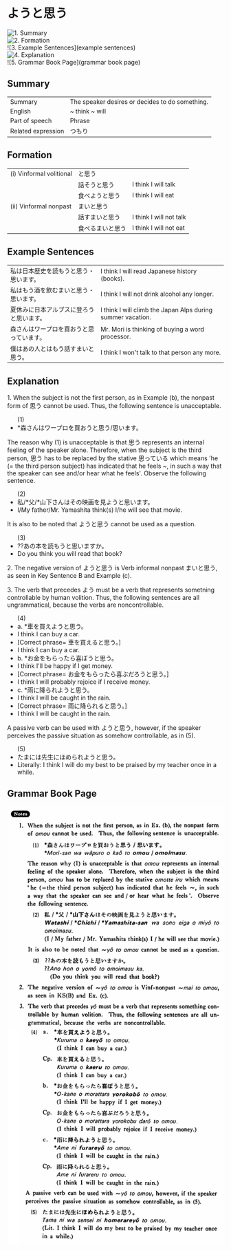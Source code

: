 # ようと思う

![1. Summary](summary)<br>
![2. Formation](formation)<br>
![3. Example Sentences](example sentences)<br>
![4. Explanation](explanation)<br>
![5. Grammar Book Page](grammar book page)<br>


## Summary

<table><tr>   <td>Summary</td>   <td>The speaker desires or decides to do something.</td></tr><tr>   <td>English</td>   <td>~ think ~ will</td></tr><tr>   <td>Part of speech</td>   <td>Phrase</td></tr><tr>   <td>Related expression</td>   <td>つもり</td></tr></table>

## Formation

<table class="table"> <tbody><tr class="tr head"> <td class="td"><span class="numbers">(i)</span> <span> <span class="bold">Vinformal volitional</span></span></td> <td class="td"><span class="concept">と思う</span> </td> <td class="td"><span>&nbsp;</span></td> </tr> <tr class="tr"> <td class="td"><span>&nbsp;</span></td> <td class="td"><span>話そう<span class="concept">と思う</span></span> </td> <td class="td"><span>I    think I will talk</span></td> </tr> <tr class="tr"> <td class="td"><span>&nbsp;</span></td> <td class="td"><span>食べよう<span class="concept">と思う</span></span> </td> <td class="td"><span>I    think I will eat</span></td> </tr> <tr class="tr head"> <td class="td"><span class="numbers">(ii)</span> <span> <span class="bold">Vinformal nonpast</span></span></td> <td class="td"><span class="concept">まいと思う</span> </td> <td class="td"><span>&nbsp;</span></td> </tr> <tr class="tr"> <td class="td"><span>&nbsp;</span></td> <td class="td"><span>話す<span class="concept">まいと思う</span></span> </td> <td class="td"><span>I    think I will not talk</span></td> </tr> <tr class="tr"> <td class="td"><span>&nbsp;</span></td> <td class="td"><span>食べる<span class="concept">まいと思う</span></span> </td> <td class="td"><span>I    think I will not eat</span></td> </tr></tbody></table>

## Example Sentences

<table><tr>   <td>私は日本歴史を読もうと思う・思います。</td>   <td>I think I will read Japanese history (books).</td></tr><tr>   <td>私はもう酒を飲むまいと思う・思います。</td>   <td>I think I will not drink alcohol any longer.</td></tr><tr>   <td>夏休みに日本アルプスに登ろうと思います。</td>   <td>I think I will climb the Japan Alps during summer vacation.</td></tr><tr>   <td>森さんはワープロを買おうと思っています。</td>   <td>Mr. Mori is thinking of buying a word processor.</td></tr><tr>   <td>僕はあの人とはもう話すまいと思う。</td>   <td>I think I won't talk to that person any more.</td></tr></table>

## Explanation

<p>1. When the subject is not the first person, as in Example (b), the nonpast form of <span class="cloze">思う</span> cannot be used. Thus, the following sentence is unacceptable.</p>  <ul>(1) <li>*森さんはワープロを買<span class="cloze">おうと思う</span>/<span class="cloze">思います</span>。</li> </ul>  <p>The reason why (1) is unacceptable is that <span class="cloze">思う</span> represents an internal feeling of the speaker alone. Therefore, when the subject is the third person, <span class="cloze">思う</span> has to be replaced by the stative <span class="cloze">思っている</span> which means 'he (= the third person subject) has indicated that he feels ~, in such a way that the speaker can see and/or hear what he feels'. Observe the following sentence.</p>  <ul>(2) <li>私/*父/*山下さんはその映画を見<span class="cloze">ようと思います</span>。</li> <li>I/My father/Mr. Yamashita think(s) I/he will see that movie.</li> </ul>  <p>It is also to be noted that <span class="cloze">ようと思う</span> cannot be used as a question.</p>  <ul>(3) <li>??あの本を読<span class="cloze">もうと思います</span>か。</li> <li>Do you think you will read that book?</li> </ul>  <p>2. The negative version of <span class="cloze">ようと思う</span> is Verb informal nonpast <span class="cloze">まいと思う</span>, as seen in Key Sentence B and Example (c).</p>  <p>3. The verb that precedes <span class="cloze">よう</span> must be a verb that represents sometning controllable by human volition. Thus, the following sentences are all ungrammatical, because the verbs are noncontrollable.</p>  <ul>(4) <li>a. *車を買え<span class="cloze">ようと思う</span>。</li> <li>I think I can buy a car.</li> <div class="divide"></div> <li>[Correct phrase= 車を買えると思う。]</li> <li>I think I can buy a car.</li>  <div class="divide"></div> <div class="divide"></div>  <li>b. *お金をもらったら喜<span class="cloze">ぼうと思う</span>。</li> <li>I think I'll be happy if I get money.</li> <div class="divide"></div> <li>[Correct phrase= お金をもらったら喜ぶだろうと思う。]</li> <li>I think I will probably rejoice if I receive money.</li>  <div class="divide"></div> <div class="divide"></div>  <li>c. *雨に降られ<span class="cloze">ようと思う</span>。</li> <li>I think I will be caught in the rain.</li> <div class="divide"></div> <li>[Correct phrase= 雨に降られると思う。]</li> <li>I think I will be caught in the rain.</li> </ul>  <p>A passive verb can be used with <span class="cloze">ようと思う</span>, however, if the speaker perceives the passive situation as somehow controllable, as in (5).</p>  <ul>(5) <li>たまには先生にほめられ<span class="cloze">ようと思う</span>。</li> <li>Literally: I think I will do my best to be praised by my teacher once in a while.</li> </ul>

## Grammar Book Page

![](../img/Basicようと思う.png)

